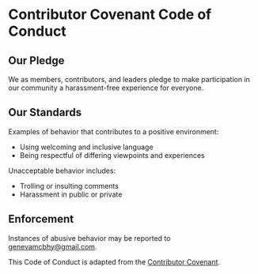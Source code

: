 # Contributor Covenant Code of Conduct

## Our Pledge

We as members, contributors, and leaders pledge to make participation in our community a harassment-free experience for everyone.

## Our Standards

Examples of behavior that contributes to a positive environment:
- Using welcoming and inclusive language
- Being respectful of differing viewpoints and experiences

Unacceptable behavior includes:
- Trolling or insulting comments
- Harassment in public or private

## Enforcement

Instances of abusive behavior may be reported to genevamcbhy@gmail.com.

This Code of Conduct is adapted from the [Contributor Covenant](https://www.contributor-covenant.org).
